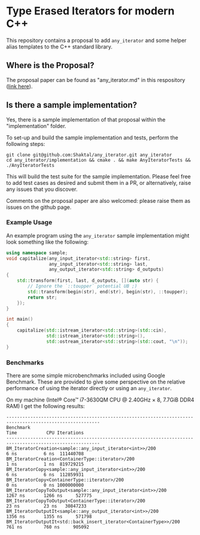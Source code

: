 # Type Erased Iterators for modern C++

This repository contains a proposal to add `any_iterator` and some helper alias templates to the C++ standard library. 

## Where is the Proposal?
The proposal paper can be found as "any_iterator.md" in this respository ([link here](https://github.com/Shaktal/any_iterator/blob/master/any_iterator.md)).

## Is there a sample implementation?
Yes, there is a sample implementation of that proposal within the "implementation" folder.

To set-up and build the sample implementation and tests, perform the following steps:

```
git clone git@github.com:Shaktal/any_iterator.git any_iterator
cd any_iterator/implementation && cmake . && make AnyIteratorTests && ./AnyIteratorTests
```

This will build the test suite for the sample implementation. Please feel free to add test cases as desired and submit them in a PR, or alternatively, raise any issues that you discover.

Comments on the proposal paper are also welcomed: please raise them as issues on the github page.

### Example Usage
An example program using the `any_iterator` sample implementation might look something like the following:

```c++
using namespace sample;
void capitalize(any_input_iterator<std::string> first,
                any_input_iterator<std::string> last,
                any_output_iterator<std::string> d_outputs)
{
    std::transform(first, last, d_outputs, [](auto str) {
        // Ignore the `::toupper` potential UB ;)
        std::transform(begin(str), end(str), begin(str), ::toupper);
        return str;
    });
}

int main()
{
    capitalize(std::istream_iterator<std::string>(std::cin),
               std::istream_iterator<std::string>(),
               std::ostream_iterator<std::string>(std::cout, "\n"));
}
```

### Benchmarks
There are some simple microbenchmarks included using Google Benchmark. These are provided to give some perspective on the relative performance of using the iterator directly or using an `any_iterator`. 

On my machine (Intel® Core™ i7-3630QM CPU @ 2.40GHz × 8, 7.7GiB DDR4 RAM) I get the following results:

```
---------------------------------------------------------------------------------------------------------
Benchmark                                                                  Time           CPU Iterations
---------------------------------------------------------------------------------------------------------
BM_IteratorCreation<sample::any_input_iterator<int>>/200                   6 ns          6 ns  111440708
BM_IteratorCreation<ContainerType::iterator>/200                           1 ns          1 ns  819729215
BM_IteratorCopy<sample::any_input_iterator<int>>/200                       6 ns          6 ns  112859931
BM_IteratorCopy<ContainerType::iterator>/200                               0 ns          0 ns 1000000000
BM_IteratorCopyToOutput<sample::any_input_iterator<int>>/200            1267 ns       1266 ns     527775
BM_IteratorCopyToOutput<ContainerType::iterator>/200                      23 ns         23 ns   30847233
BM_IteratorOutputIt<sample::any_output_iterator<int>>/200               1356 ns       1355 ns     571798
BM_IteratorOutputIt<std::back_insert_iterator<ContainerType>>/200        761 ns        760 ns     905092
```
